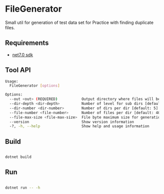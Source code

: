 # FileGenerator

Small util for generation of test data set for Practice with finding duplicate files.

## Requirements

- [net7.0 sdk](https://www.microsoft.com/net/download)

## Tool API
```bash
Usage:
  FileGenerator [options]

Options:
  --out <out> (REQUIRED)           Output directory where files will be generated.
  --dir-depth <dir-depth>          Number of level for sub dirs [default: 2]
  --dir-number <dir-number>        Number of dirs per dir [default: 5]
  --file-number <file-number>      Number of files per dir [default: 400]
  --file-max-size <file-max-size>  File byte maximum size for generation [default: 4194304]
  --version                        Show version information
  -?, -h, --help                   Show help and usage information
```

## Build

```bash

dotnet build

```

## Run

```bash

dotnet run -- -h

```